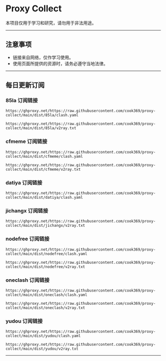 # Proxy Collect

本项目仅用于学习和研究，请勿用于非法用途。

---

## 注意事项

- 链接来自网络，仅作学习使用。
- 使用页面所提供的资源时，请务必遵守当地法律。

---

## 每日更新订阅

### 85la 订阅链接

```shell
https://ghproxy.net/https://raw.githubusercontent.com/cook369/proxy-collect/main/dist/85la/clash.yaml
```
```shell
https://ghproxy.net/https://raw.githubusercontent.com/cook369/proxy-collect/main/dist/85la/v2ray.txt
```
### cfmeme 订阅链接

```shell
https://ghproxy.net/https://raw.githubusercontent.com/cook369/proxy-collect/main/dist/cfmeme/clash.yaml
```
```shell
https://ghproxy.net/https://raw.githubusercontent.com/cook369/proxy-collect/main/dist/cfmeme/v2ray.txt
```
### datiya 订阅链接

```shell
https://ghproxy.net/https://raw.githubusercontent.com/cook369/proxy-collect/main/dist/datiya/clash.yaml
```
### jichangx 订阅链接

```shell
https://ghproxy.net/https://raw.githubusercontent.com/cook369/proxy-collect/main/dist/jichangx/v2ray.txt
```
### nodefree 订阅链接

```shell
https://ghproxy.net/https://raw.githubusercontent.com/cook369/proxy-collect/main/dist/nodefree/clash.yaml
```
```shell
https://ghproxy.net/https://raw.githubusercontent.com/cook369/proxy-collect/main/dist/nodefree/v2ray.txt
```
### oneclash 订阅链接

```shell
https://ghproxy.net/https://raw.githubusercontent.com/cook369/proxy-collect/main/dist/oneclash/clash.yaml
```
```shell
https://ghproxy.net/https://raw.githubusercontent.com/cook369/proxy-collect/main/dist/oneclash/v2ray.txt
```
### yudou 订阅链接

```shell
https://ghproxy.net/https://raw.githubusercontent.com/cook369/proxy-collect/main/dist/yudou/clash.yaml
```
```shell
https://ghproxy.net/https://raw.githubusercontent.com/cook369/proxy-collect/main/dist/yudou/v2ray.txt
```

---
